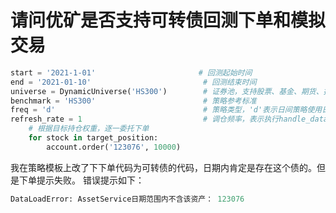 # 请问优矿是否支持可转债回测下单和模拟交易


```python
start = '2021-1-01'                       # 回测起始时间
end = '2021-01-10'                         # 回测结束时间
universe = DynamicUniverse('HS300')        # 证券池，支持股票、基金、期货、指数四种资产
benchmark = 'HS300'                        # 策略参考标准
freq = 'd'                                 # 策略类型，'d'表示日间策略使用日线回测，'m'表示日内策略使用分钟线回测
refresh_rate = 1                           # 调仓频率，表示执行handle_data的时间间隔，若freq = 'd'时间间隔的单位为交易日，若freq = 'm'时间间隔为分钟
    # 根据目标持仓权重，逐一委托下单
    for stock in target_position:
        account.order('123076', 10000)
```
我在策略模板上改了下下单代码为可转债的代码，日期内肯定是存在这个债的。但是下单提示失败。
错误提示如下：

```python
DataLoadError: AssetService日期范围内不含该资产： 123076
```